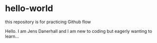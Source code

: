# hello-world
this repository is for practicing Github flow

Hello.
I am Jens Danerhall and I am new to coding but eagerly wanting to learn...
